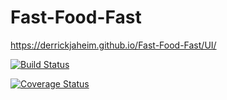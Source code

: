 # Fast-Food-Fast

https://derrickjaheim.github.io/Fast-Food-Fast/UI/

[![Build Status](https://travis-ci.org/derrickjaheim/Fast-Food-Fast.svg?branch=api)](https://travis-ci.org/derrickjaheim/Fast-Food-Fast)

[![Coverage Status](https://coveralls.io/repos/github/derrickjaheim/Fast-Food-Fast/badge.svg?branch=api)](https://coveralls.io/github/derrickjaheim/Fast-Food-Fast?branch=api)
